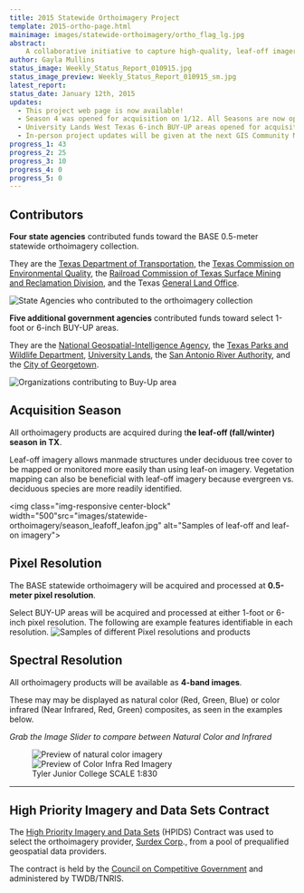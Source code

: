 ```yaml
---
title: 2015 Statewide Orthoimagery Project
template: 2015-ortho-page.html
mainimage: images/statewide-orthoimagery/ortho_flag_lg.jpg
abstract: 
    A collaborative initiative to capture high-quality, leaf-off imagery for the entire state, slated for public release in Winter 2015.
author: Gayla Mullins
status_image: Weekly_Status_Report_010915.jpg
status_image_preview: Weekly_Status_Report_010915_sm.jpg
latest_report: 
status_date: January 12th, 2015
updates:
  - This project web page is now available!
  - Season 4 was opened for acquisition on 1/12. All Seasons are now open for acquisition.
  - University Lands West Texas 6-inch BUY-UP areas opened for acquisition on 1/12.
  - In-person project updates will be given at the next GIS Community Meeting on 1/20.
progress_1: 43
progress_2: 25
progress_3: 10 
progress_4: 0
progress_5: 0
---
```


## Contributors

<p class="lead"><strong>Four state agencies</strong> contributed funds toward the BASE 0.5-meter statewide orthoimagery collection.</p>

They are the [Texas Department of Transportation](http://www.txdot.gov), the [Texas Commission on Environmental Quality](http://www.tceq.state.tx.us), the [Railroad Commission of Texas Surface Mining and Reclamation Division](http://www.rrc.state.tx.us), and the Texas [General Land Office](http://www.glo.texas.gov).

<img class="img-responsive img-expand" src="/images/statewide-orthoimagery/statewide_contributors.jpg" alt="State Agencies who contributed to the orthoimagery collection">

<p class="lead"><strong>Five additional government agencies</strong> contributed funds toward select 1-foot or 6-inch BUY-UP areas.</p>

They are the [National Geospatial-Intelligence Agency](https://www.nga.mil/Pages/default.aspx), the [Texas Parks and Wildlife Department](https://tpwd.texas.gov/), [University Lands](http://www.utlands.utsystem.edu/), the [San Antonio River Authority](https://www.sara-tx.org/), and the [City of Georgetown](https://georgetown.org/).

<img class="img-responsive img-expand" src="/images/statewide-orthoimagery/buyup_contributors.jpg" alt="Organizations contributing to Buy-Up area">

## Acquisition Season

<p class="lead">All orthoimagery products are acquired during t<strong>he leaf-off (fall/winter) season in TX</strong>.</p>

Leaf-off imagery allows manmade structures under deciduous tree cover to be mapped or monitored more easily than using leaf-on imagery. Vegetation mapping can also be beneficial with leaf-off imagery because evergreen vs. deciduous species are more readily identified.

<img class="img-responsive center-block" width="500"src="images/statewide-orthoimagery/season_leafoff_leafon.jpg" alt="Samples of leaf-off and leaf-on imagery">

## Pixel Resolution	
<p class="lead">The BASE statewide orthoimagery will be acquired and processed at <strong>0.5-meter pixel resolution</strong>.</p>

Select BUY-UP areas will be acquired and processed at either 1-foot or 6-inch pixel resolution. The following are example features identifiable in each resolution.
<img class="img-responsive center-block" src="images/statewide-orthoimagery/pixel_rez.jpg" alt="Samples of different Pixel resolutions and products">


## Spectral Resolution
<p class="lead">All orthoimagery products will be available as <strong>4-band images</strong>.</p>

These may may be displayed as natural color (Red, Green, Blue) or color infrared (Near Infrared, Red, Green) composites, as seen in the examples below.

*Grab the Image Slider to compare between Natural Color and Infrared*
<figure>
<div id="imageCompare7" class='twentytwenty-container natural-color-infrared'>
  <img src="images/updates/smith-imagery/tjc_nc.jpg" alt="Preview of natural color imagery">
  <img src="images/updates/smith-imagery/tjc_cir.jpg" alt="Preview of Color Infra Red Imagery">
</div>
<figcaption>Tyler Junior College  SCALE 1:830</figcaption>
</figure>

***

## High Priority Imagery and Data Sets Contract

The [High Priority Imagery and Data Sets](high-priority-imagery-data-sets) (HPIDS) Contract was used to select the orthoimagery provider, [Surdex Corp](http://www.surdex.com)., from a pool of prequalified geospatial data providers. 

The contract is held by the [Council on Competitive Government](http://www.ccg.state.tx.us) and administered by TWDB/TNRIS.
